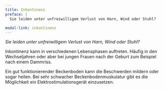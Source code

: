 ```yaml
---
title: Inkontinenz
preface: |
  Sie leiden unter unfreiwilligem Verlust von Harn, Wind oder Stuhl?

modal-link: inkontinenz
---
```


*Sie leiden unter unfreiwilligem Verlust von Harn, Wind oder Stuhl?*

Inkontinenz kann in verschiedenen Lebensphasen auftreten.
Häufig in den Wechseljahren oder aber bei jungen Frauen nach der Geburt zum Beispiel nach einem Dammriss.

Ein gut funktionierender Beckenboden kann die Beschwerden mildern oder sogar heilen.
Bei sehr schwacher Beckenbodenmuskulatur gibt es die Möglichkeit ein Elektrostimulationsgerät einzusetzen.
